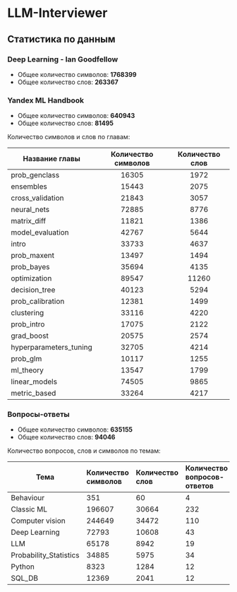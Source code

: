 # LLM-Interviewer

## Статистика по данным

### Deep Learning - Ian Goodfellow

* Общее количество символов: **1768399**
* Общее количество слов: **263367**

### Yandex ML Handbook

* Общее количество символов: **640943**
* Общее количество слов: **81495**

Количество символов и слов по главам:

| Название главы         | Количество символов | Количество слов |
|------------------------|:-------------------:|:---------------:|
| prob_genclass          |        16305        |      1972       |
| ensembles              |        15443        |      2075       |
| cross_validation       |        21843        |      3057       |
| neural_nets            |        72885        |      8776       |
| matrix_diff            |        11821        |      1386       |
| model_evaluation       |        42767        |      5644       |
| intro                  |        33733        |      4637       |
| prob_maxent            |        13497        |      1494       |
| prob_bayes             |        35694        |      4135       |
| optimization           |        89547        |      11260      |
| decision_tree          |        40123        |      5294       |
| prob_calibration       |        12381        |      1499       |
| clustering             |        33116        |      4220       |
| prob_intro             |        17075        |      2122       |
| grad_boost             |        20575        |      2574       |
| hyperparameters_tuning |        32705        |      4214       |
| prob_glm               |        10117        |      1255       |
| ml_theory              |        13547        |      1799       |
| linear_models          |        74505        |      9865       |
| metric_based           |        33264        |      4217       |

### Вопросы-ответы

* Общее количество символов: **635155**
* Общее количество слов: **94046**

Количество вопросов, слов и символов по темам:

|          Тема          | Количество символов | Количество слов | Количество вопросов-ответов |
|---------------------- |:------------------- |:--------------- |:--------------------------- |
|       Behaviour        |         351         |        60       |              4              |
|       Classic ML       |        196607       |      30664      |             232             |
|    Computer vision     |        244649       |      34472      |             110             |
|     Deep Learning      |        72793        |      10608      |              43             |
|          LLM           |        65178        |       8942      |              19             |
| Probability_Statistics |        34885        |       5975      |              34             |
|         Python         |         8323        |       1284      |              12             |
|         SQL_DB         |        12369        |       2041      |              12             |
